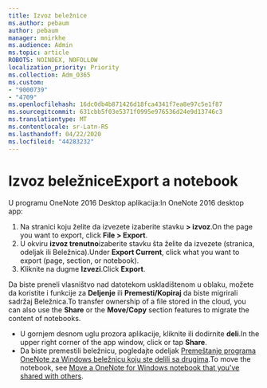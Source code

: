 ```yaml
---
title: Izvoz beležnice
ms.author: pebaum
author: pebaum
manager: mnirkhe
ms.audience: Admin
ms.topic: article
ROBOTS: NOINDEX, NOFOLLOW
localization_priority: Priority
ms.collection: Adm_O365
ms.custom:
- "9000739"
- "4709"
ms.openlocfilehash: 16dc0db4b871426d18fca4341f7ea8e97c5e1f87
ms.sourcegitcommit: 631cbb5f03e5371f0995e976536d24e9d13746c3
ms.translationtype: MT
ms.contentlocale: sr-Latn-RS
ms.lasthandoff: 04/22/2020
ms.locfileid: "44283232"
---
```

# <a name="export-a-notebook"></a><span data-ttu-id="460fc-102">Izvoz beležnice</span><span class="sxs-lookup"><span data-stu-id="460fc-102">Export a notebook</span></span>

<span data-ttu-id="460fc-103">U programu OneNote 2016 Desktop aplikacija:</span><span class="sxs-lookup"><span data-stu-id="460fc-103">In OneNote 2016 desktop app:</span></span>

1. <span data-ttu-id="460fc-104">Na stranici koju želite da izvezete izaberite stavku **> izvoz**.</span><span class="sxs-lookup"><span data-stu-id="460fc-104">On the page you want to export, click **File > Export**.</span></span>
2. <span data-ttu-id="460fc-105">U okviru **izvoz trenutno**izaberite stavku šta želite da izvezete (stranica, odeljak ili Beležnica).</span><span class="sxs-lookup"><span data-stu-id="460fc-105">Under **Export Current**, click what you want to export (page, section, or notebook).</span></span>
3. <span data-ttu-id="460fc-106">Kliknite na dugme **Izvezi**.</span><span class="sxs-lookup"><span data-stu-id="460fc-106">Click **Export**.</span></span>
 
<span data-ttu-id="460fc-107">Da biste preneli vlasništvo nad datotekom uskladištenom u oblaku, možete da koristite i funkcije za **Deljenje** ili **Premesti/Kopiraj** da biste migrirali sadržaj Beležnica.</span><span class="sxs-lookup"><span data-stu-id="460fc-107">To transfer ownership of a file stored in the cloud, you can also use the **Share** or the **Move/Copy** section features to migrate the content of notebooks.</span></span>  

- <span data-ttu-id="460fc-108">U gornjem desnom uglu prozora aplikacije, kliknite ili dodirnite **deli**.</span><span class="sxs-lookup"><span data-stu-id="460fc-108">In the upper right corner of the app window, click or tap **Share**.</span></span>
- <span data-ttu-id="460fc-109">Da biste premestili beležnicu, pogledajte odeljak [Premeštanje programa OneNote za Windows beležnicu koju ste delili sa drugima](https://support.office.com/article/move-a-onenote-for-windows-notebook-that-you-ve-shared-with-others-56c7659e-1850-49a6-8874-e2db6b440cd4?ui=en-US&rs=en-US&ad=US).</span><span class="sxs-lookup"><span data-stu-id="460fc-109">To move the notebook, see [Move a OneNote for Windows notebook that you've shared with others](https://support.office.com/article/move-a-onenote-for-windows-notebook-that-you-ve-shared-with-others-56c7659e-1850-49a6-8874-e2db6b440cd4?ui=en-US&rs=en-US&ad=US).</span></span>
